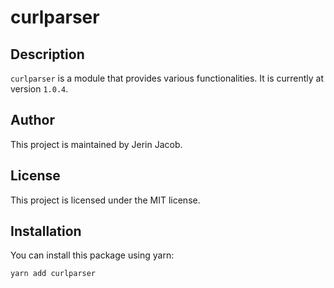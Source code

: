 # curlparser

## Description

`curlparser` is a module that provides various functionalities. It is currently at version `1.0.4`.

## Author

This project is maintained by Jerin Jacob.

## License

This project is licensed under the MIT license.

## Installation

You can install this package using yarn:

```bash
yarn add curlparser
